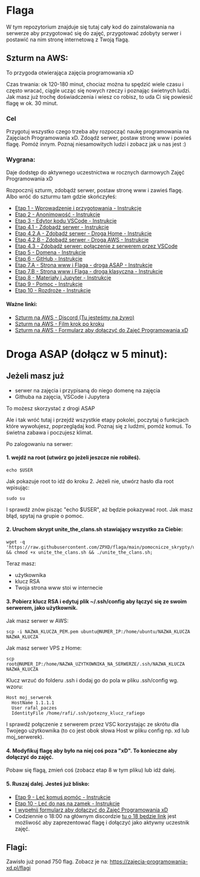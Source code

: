 # Flaga

W tym repozytorium znajduje się tutaj cały kod do zainstalowania na serwerze aby przygotować się do zajęć, przygotować zdobyty serwer i postawić na nim stronę internetową z Twoją flagą.


## Szturm na AWS:

To przygoda otwierająca zajęcia programowania xD

Czas trwania: ok 120-180 minut, chociaz można tu spędzić wiele czasu i często wracać, ciągle ucząc się nowych rzeczy i poznając świetnych ludzi. Jak masz już trochę doświadczenia i wiesz co robisz, to uda Ci się powiesić flagę w ok. 30 minut.

### Cel
Przygotuj wszystko czego trzeba aby rozpocząć naukę programowania na Zajęciach Programowania xD. 
Zdoądź serwer, postaw stronę www i powieś flagę. Pomóż innym.
Poznaj niesamowitych ludzi i zobacz jak u nas jest :)
 
### Wygrana: 
Daje dodstęp do aktywnego uczestnictwa w rocznych darmowych Zajęć Programowania xD

Rozpocznij szturm, zdobądź serwer, postaw stronę www i zawieś flagę. 
Albo wróć do szturmu tam gdzie skończyłeś:

- [Etap 1 - Wprowadzenie i przygotowania - Instrukcje](http://bityl.pl/4TWc5)
- [Etap 2 - Anonimowość - Instrukcje](http://bityl.pl/irUcO)
- [Etap 3 - Edytor kodu VSCode - Instrukcje](http://bityl.pl/7yKAX)
- [Etap 4.1 - Zdobądź serwer - Instrukcje](http://bityl.pl/jNbnY)
- [Etap 4.2.A - Zdobądź serwer - Droga Home - Instrukcje](http://bityl.pl/8tLm2)
- [Etap 4.2.B - Zdobądź serwer - Droga AWS - Instrukcje](http://bityl.pl/i3YCE)
- [Etap 4.3 - Zdobądź serwer: połączenie z serwerem przez VSCode](vfC2s)
- [Etap 5 - Domena - Instrukcje](http://bityl.pl/Q86MW)
- [Etap 6 - GitHub - Instrukcje](http://bityl.pl/wwI8j)
- [Etap 7.A - Strona www i Flaga - droga ASAP - Instrukcje]( http://bityl.pl/o7IM4)
- [Etap 7.B - Strona www i Flaga - droga klasyczna - Instrukcje]( http://bityl.pl/BcfxJ)
- [Etap 8 - Materiały i Jupyter - Instrukcje](http://bityl.pl/7efYd)
- [Etap 9 - Pomoc - Instrukcje](http://bityl.pl/QKsi4)
- [Etap 10 - Rozdroże - Instrukcje](http://bityl.pl/g7LrS)


#### Ważne linki:

- [Szturm na AWS - Discord (Tu jesteśmy na żywo)](https://discord.gg/46JVvHgzqz)
- [Szturm na AWS - Film krok po kroku](https://www.youtube.com/playlist?list=PLaPjE0og8b6Lof4yYXJmdRv5coaVePmI5)
- [Szturm na AWS - Formularz aby dołączyć do Zajęć Programowania xD](https://zajecia-programowania-xd.pl/szturm_na_aws/caly_formularz)


# Droga ASAP (dołącz w 5 minut):

## Jeżeli masz już
- serwer na zajęcia i przypisaną do niego domenę na zajęcia
- Githuba na zajęcia, VSCode i Jupytera

To możesz skorzystać z drogi ASAP 

Ale i tak wróć tutaj i przejdź wszystkie etapy pokolei, poczytaj o funkcjach które wywołujesz, poprzeglądaj kod. Poznaj się z ludźmi, pomóż komuś. To świetna zabawa i poczujesz klimat.

Po zalogowaniu na serwer:

#### 1. wejdź na root (utwórz go jeżeli jeszcze nie robiłeś).
```
echo $USER
```
Jak pokazuje root to idź do kroku 2. Jeżeli nie, utwórz hasło dla root wpisując:
```
sudo su
```
I sprawdź znów pisząc "echo $USER", aż będzie pokazywać root. Jak masz błąd, spytaj na grupie o pomoc.

#### 2. Uruchom skrypt unite_the_clans.sh stawiający wszystko za Ciebie:

```
wget -q 'https://raw.githubusercontent.com/ZPXD/flaga/main/pomocnicze_skrypty/unite_the_clans.sh' && chmod +x unite_the_clans.sh && ./unite_the_clans.sh;
```
Teraz masz:
- użytkownika
- klucz RSA
- Twoja strona www stoi w internecie

#### 3. Pobierz klucz RSA i edytuj plik ~/.ssh/config aby łączyć się ze swoim serwerem, jako użytkownik.

Jak masz serwer w AWS: 
```
scp -i NAZWA_KLUCZA_PEM.pem ubuntu@NUMER_IP:/home/ubuntu/NAZWA_KLUCZA NAZWA_KLUCZA
```
Jak masz serwer VPS z Home:
```
scp root@NUMER_IP:/home/NAZWA_UZYTKOWNIKA_NA_SERWERZE/.ssh/NAZWA_KLUCZA NAZWA_KLUCZA
```
Klucz wrzuć do folderu .ssh i dodaj go do pola w pliku .ssh/config wg. wzoru:

```
Host moj_serwerek
  HostName 1.1.1.1
  User rafal_paczes
  IdentityFile /home/rafi/.ssh/potezny_klucz_rafiego
```

I sprawdź połączenie z serwerem przez VSC korzystając ze skrótu dla Twojego użytkownika (to co jest obok słowa Host w pliku config np. xd lub moj_serwerek).

#### 4. Modyfikuj flagę aby było na niej coś poza "xD". To konieczne aby dołączyć do zajęć.

Pobaw się flagą, zmień coś (zobacz etap 8 w tym pliku) lub idź dalej. 

#### 5. Ruszaj dalej. Jesteś już blisko:
- [Etap 9 - Leć komuś pomóc - Instrukcje](http://bityl.pl/QKsi4)
- [Etap 10 - Leć do nas na zamek - Instrukcje](http://bityl.pl/g7LrS)
- [I wypełnij formularz aby dołączyć do Zajęć Programowania xD](https://zajecia-programowania-xd.pl/szturm_na_aws/caly_formularz)
- Codziennie o 18:00 na głównym discordzie  [tu o 18 będzie link]() jest możliwość aby zaprezentować flagę i dołączyć jako aktywny uczestnik zajęć.


## Flagi: 

Zawisło już ponad 750 flag. Zobacz je na:
https://zajecia-programowania-xd.pl/flagi
